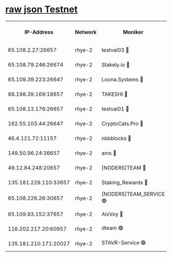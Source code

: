 
[raw json Testnet](https://rpc-check.quickt.stavr.tech/quickt/rpc-quickt-result.json)
=


<table><tr><th>IP-Address</th><th>Network</th><th>Moniker</th><th>Latest Block Height</th><th>Earliest Block Height</th><th>Catching Up</th><th>Tx Index</th><th>Voting Power</th><th>Scan Time</th></tr><tr><td>65.108.2.27:26657</td><td>rhye-2</td><td>testval03 🔴</td><td>1370756</td><td>1</td><td>False</td><td>on</td><td>11002050</td><td>2024-03-22T15:51:46.319949990UTC</td></tr><tr><td>65.108.79.246:26674</td><td>rhye-2</td><td>Stakely.io 🔴</td><td>1370756</td><td>1</td><td>False</td><td>on</td><td>10010</td><td>2024-03-22T15:51:46.616160852UTC</td></tr><tr><td>65.109.39.223:26647</td><td>rhye-2</td><td>Loona.Systems 🔴</td><td>1370757</td><td>1</td><td>False</td><td>off</td><td>86949</td><td>2024-03-22T15:51:51.549520756UTC</td></tr><tr><td>88.198.39.169:18657</td><td>rhye-2</td><td>TAKESHI 🔴</td><td>1370757</td><td>1</td><td>False</td><td>off</td><td>40542</td><td>2024-03-22T15:51:52.107758264UTC</td></tr><tr><td>65.108.13.176:26657</td><td>rhye-2</td><td>testval01 🔴</td><td>1370757</td><td>1</td><td>False</td><td>on</td><td>13082010</td><td>2024-03-22T15:51:52.720249207UTC</td></tr><tr><td>162.55.103.44:26647</td><td>rhye-2</td><td>CryptoCats.Pro 🔴</td><td>1370759</td><td>1</td><td>False</td><td>off</td><td>9999</td><td>2024-03-22T15:52:18.310772107UTC</td></tr><tr><td>46.4.121.72:11157</td><td>rhye-2</td><td>nkbblocks 🔴</td><td>1370755</td><td>70101</td><td>False</td><td>off</td><td>81084</td><td>2024-03-22T15:51:39.581909033UTC</td></tr><tr><td>149.50.96.24:36657</td><td>rhye-2</td><td>ams 🔴</td><td>1366700</td><td>133501</td><td>False</td><td>on</td><td>10732</td><td>2024-03-22T15:52:03.853240620UTC</td></tr><tr><td>49.12.84.248:20657</td><td>rhye-2</td><td>[NODERS]TEAM 🔴</td><td>1370758</td><td>146001</td><td>False</td><td>on</td><td>59690</td><td>2024-03-22T15:52:01.476514911UTC</td></tr><tr><td>135.181.229.110:33657</td><td>rhye-2</td><td>Staking_Rewards 🔴</td><td>1370757</td><td>149101</td><td>False</td><td>on</td><td>9900</td><td>2024-03-22T15:51:51.868171506UTC</td></tr><tr><td>65.108.226.26:30657</td><td>rhye-2</td><td>[NODERS]TEAM_SERVICE 🟢</td><td>1370757</td><td>241501</td><td>False</td><td>on</td><td>0</td><td>2024-03-22T15:51:52.406151870UTC</td></tr><tr><td>65.109.93.152:37657</td><td>rhye-2</td><td>AlxVoy 🔴</td><td>1370756</td><td>315173</td><td>False</td><td>on</td><td>150351</td><td>2024-03-22T15:51:43.988213069UTC</td></tr><tr><td>116.202.217.20:60957</td><td>rhye-2</td><td>dteam 🟢</td><td>1370757</td><td>1334001</td><td>False</td><td>on</td><td>0</td><td>2024-03-22T15:51:49.176645403UTC</td></tr><tr><td>135.181.210.171:20027</td><td>rhye-2</td><td>STAVR-Service 🟢</td><td>1370758</td><td>1369501</td><td>False</td><td>on</td><td>0</td><td>2024-03-22T15:51:59.184991534UTC</td></tr></table>